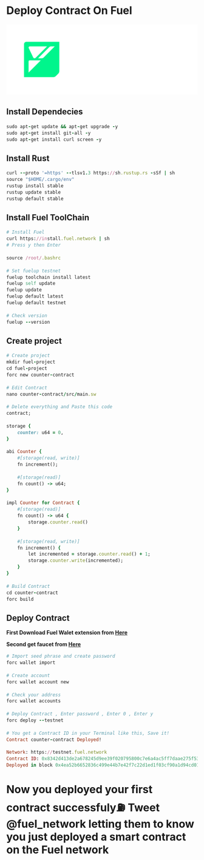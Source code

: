 # Deploy Contract On Fuel
![Just A pic](https://github.com/zhizhi1348/Deploy-On-Fuel/blob/main/Fuel_Logo_White_RGB.png)
## Install Dependecies
```ruby
sudo apt-get update && apt-get upgrade -y
sudo apt-get install git-all -y
sudo apt-get install curl screen -y
```

## Install Rust

```ruby
curl --proto '=https' --tlsv1.3 https://sh.rustup.rs -sSf | sh
source "$HOME/.cargo/env"
rustup install stable
rustup update stable
rustup default stable
```

## Install Fuel ToolChain
```ruby
# Install Fuel
curl https://install.fuel.network | sh
# Press y then Enter

source /root/.bashrc

# Set fuelup testnet
fuelup toolchain install latest
fuelup self update
fuelup update
fuelup default latest
fuelup default testnet

# Check version
fuelup --version
```
## Create project
```ruby
# Create project
mkdir fuel-project
cd fuel-project
forc new counter-contract

# Edit Contract
nano counter-contract/src/main.sw

# Delete everything and Paste this code
contract;
 
storage {
    counter: u64 = 0,
}
 
abi Counter {
    #[storage(read, write)]
    fn increment();
 
    #[storage(read)]
    fn count() -> u64;
}
 
impl Counter for Contract {
    #[storage(read)]
    fn count() -> u64 {
        storage.counter.read()
    }
 
    #[storage(read, write)]
    fn increment() {
        let incremented = storage.counter.read() + 1;
        storage.counter.write(incremented);
    }
}

# Build Contract
cd counter-contract
forc build
```
## Deploy Contract
**First Download Fuel Walet extension from [Here](https://wallet.fuel.network/docs/install/)**

**Second get faucet from [Here](https://faucet-testnet.fuel.network/)**
```ruby
# Import seed phrase and create password
forc wallet import

# Create account
forc wallet account new

# Check your address
forc wallet accounts

# Deploy Contract , Enter password , Enter 0 , Enter y
forc deploy --testnet

# You get a Contract ID in your Terminal like this, Save it!
Contract counter-contract Deployed!

Network: https://testnet.fuel.network
Contract ID: 0x8342d413de2a678245d9ee39f020795800c7e6a4ac5ff7daae275f533dc05e08
Deployed in block 0x4ea52b6652836c499e44b7e42f7c22d1ed1f03cf90a1d94cd0113b9023dfa636
```

# Now you deployed your first contract successfuly⛽ Tweet @fuel_network letting them to know you just deployed a smart contract on the Fuel network
